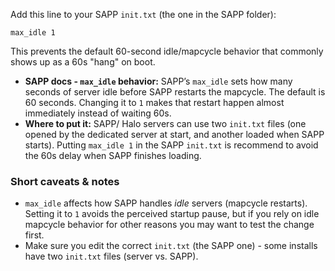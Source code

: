 Add this line to your SAPP `init.txt` (the one in the SAPP folder):

```
max_idle 1
```
This prevents the default 60-second idle/mapcycle behavior that commonly shows up as a 60s "hang" on boot.

* **SAPP docs - `max_idle` behavior:** SAPP’s `max_idle` sets how many seconds of server idle before SAPP restarts the mapcycle. The default is 60 seconds. Changing it to `1` makes that restart happen almost immediately instead of waiting 60s.
* **Where to put it:** SAPP/ Halo servers can use two `init.txt` files (one opened by the dedicated server at start, and another loaded when SAPP starts). Putting `max_idle 1` in the SAPP `init.txt` is recommend to avoid the 60s delay when SAPP finishes loading.
### Short caveats & notes

* `max_idle` affects how SAPP handles *idle* servers (mapcycle restarts). Setting it to `1` avoids the perceived startup pause, but if you rely on idle mapcycle behavior for other reasons you may want to test the change first.
* Make sure you edit the correct `init.txt` (the SAPP one) - some installs have two `init.txt` files (server vs. SAPP).